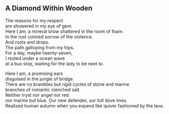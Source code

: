 A Diamond Within Wooden
-----------------------
The reasons for my respect  
are showered in my eye of gem.  
Here I am, a mineral brow shattered in the room of foam.  
In the rust colored sorrow of the violence.  
And roots and drops.  
The path galloping from my hips.  
For a day, maybe twenty-seven,  
I rested under a ocean wave  
at a bus stop, waiting for the lady to be next to.  
  
Here I am, a promising ears  
disguised in the jungle of bridge.  
There are no brambles but rigid cycles of stone and marine  
branches of romantic clenched salt.  
Neither tryst nor angel nor red  
nor marine but blue. Our new defender, our full dove lines.  
Realized human autumn when you expand like quiver fashioned by the lava.  
